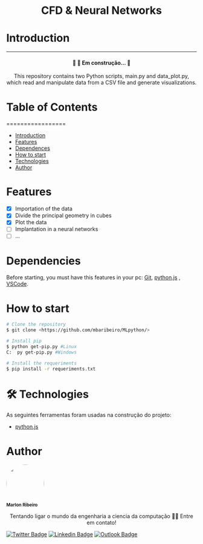<h1 align="center">CFD & Neural Networks</h1>

# Introduction
---

<h4 align="center"> 
	🚧 🚀 Em construção...  🚧
</h4>

<p align="center">This repository contains two Python scripts, main.py and data_plot.py, which read and manipulate data from a CSV file and generate visualizations.</p>

# Table of Contents
=================
<!--ts-->
   * [Introduction](#Introduction)
   * [Features](#tabela-de-conteudo)
   * [Dependences](#dependencies)
   * [How to start](#How-to-start)
   * [Technologies](#🛠-technologies)
   * [Author](#Author)
<!--te-->

# Features

- [x] Importation of the data
- [x] Divide the principal geometry in cubes
- [x] Plot the data
- [ ] Implantation in a neural networks
- [ ] ...

# Dependencies

Before starting, you must have this features in your pc:
[Git](https://git-scm.com), 
[python.js](https://www.python.org/) , 
[VSCode](https://code.visualstudio.com/).

# How to start

```bash
# Clone the repository
$ git clone <https://github.com/mbaribeiro/MLpython/>

# Install pip
$ python get-pip.py #Linux
C:  py get-pip.py #Windows

# Install the requeriments
$ pip install -r requeriments.txt
```

# 🛠 Technologies

As seguintes ferramentas foram usadas na construção do projeto:

- [python.js](https://www.python.org/)

# Author

<p alighn="center" href="https://media.licdn.com/dms/image/D4D03AQFRloQwOZh8xw/profile-displayphoto-shrink_800_800/0/1668826333488?e=1686182400&v=beta&t=CDNRO_Jz_7G6fKEQu_dzYqhu8b0NxnkUrAxDcED9zE8">
 <img style="border-radius: 50%;" src="https://media.licdn.com/dms/image/D4D03AQFRloQwOZh8xw/profile-displayphoto-shrink_800_800/0/1668826333488?e=1686182400&v=beta&t=CDNRO_Jz_7G6fKEQu_dzYqhu8b0NxnkUrAxDcED9zE8" width="100px;" alt=""/>
 <br />
 <sub><b>Marlon Ribeiro</b></sub></p>

<p align="center">Tentando ligar o mundo da engenharia a ciencia da computação 👋🏽 Entre em contato!</p>

[![Twitter Badge](https://img.shields.io/badge/Marlon_Ribeiro-1DA1F2?style=for-the-badge&logo=twitter&logoColor=white)](https://twitter.com/i_am_marlou) [![Linkedin Badge](https://img.shields.io/badge/Marlon_Ribeiro-0077B5?style=for-the-badge&logo=linkedin&logoColor=white)](https://www.linkedin.com/in/marlon-ribeiro-marlon/) 
[![Outlook Badge](https://img.shields.io/badge/marlonbrenoribeiro@outlook.com-0078D4?style=for-the-badge&logo=microsoft-outlook&logoColor=white)](mailto:marlonbrenoribeiro@outlook.com)